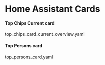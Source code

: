 # Home Assistant Cards

#### Top Chips Current card
top_chips_card_current_overview.yaml


#### Top Persons card
top_persons_card.yaml
